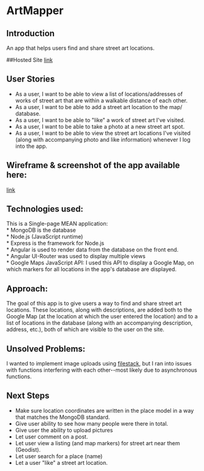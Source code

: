 # ArtMapper

## Introduction  
An app that helps users find and share street art locations.

##Hosted Site
[link](https://graffiti-hunt.herokuapp.com/#/)

## User Stories
* As a user, I want to be able to view a  list of locations/addresses of works of street art that are within a walkable distance of each other.
* As a user, I want to be able to add a street art location to the map/ database.
* As a user, I want to be able to "like" a work of street art I've visited.
* As a user, I want to be able to take a photo at a new street art spot.
* As a user, I want to be able to view the street art locations I've visited (along with accompanying photo and like information) whenever I log into the app.

## Wireframe & screenshot of the app available here:
[link](https://github.com/maggielove/graffiti_hunt_app/issues/1)

## Technologies used: 
This is a Single-page MEAN application:   
    * MongoDB is the database  
    * Node.js (JavaScript runtime)  
    * Express is the framework for Node.js  
    * Angular is used to render data from the database on the front end.   
    * Angular UI-Router was used to display multiple views   
    * Google Maps JavaScript API: I used this API to display a Google Map, on which markers for all locations in the app's database are displayed.

## Approach: 
The goal of this app is to give users a way to find and share street art locations. These locations, along with descriptions, are added both to the Google Map (at the location at which the user entered the location) and to a list of locations in the database (along with an accompanying description, address, etc.), both of which are visible to the user on the site. 

## Unsolved Problems:  
I wanted to implement image uploads using [filestack](https://www.filestack.com/?fp=1), but I ran into issues with functions interfering with each other--most likely due to asynchronous functions.

## Next Steps 
* Make sure location coordinates are written in the place model in a way that matches the MongoDB standard. 
* Give user ability to see how many people were there in total. 
* Give user the ability to upload pictures
* Let user comment on a post.
* Let user view a listing (and map markers) for street art near them (Geodist).
* Let user search for a place (name)
* Let a user "like" a street art location. 

   
